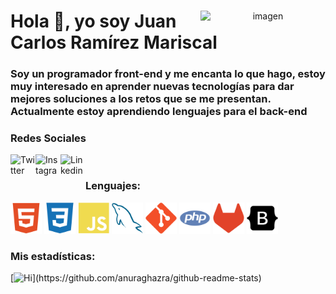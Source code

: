 <div id="header" align="center">
  <img align="right" src="https://img.freepik.com/vector-gratis/desarrolladores-web-dibujados-mano_23-2148819604.jpg?w=740&t=st=1669073852~exp=1669074452~hmac=402abffe8aed28c115771ed3635bb06f1a3d95d9b27350ed9f93b00f6756e0f8" width="200" alt="imagen" />
  <h1 align="left">Hola 👋, yo soy Juan Carlos Ramírez Mariscal</h1>
  <h3 align="left">Soy un programador front-end y me encanta lo que hago, estoy muy interesado en aprender nuevas tecnologías para dar mejores soluciones a los retos que se me presentan. Actualmente estoy aprendiendo lenguajes para el back-end</h3>
</div>
<div id="badges" align="left">
  <h3>Redes Sociales</h3>
  <a href="https://twitter.com/jc_zmar" targer="_blank">
    <img align="left" src="https://cdn-icons-png.flaticon.com/512/733/733579.png" alt="Twitter" width="40" height="40" />
  </a>
    <a href="https://twitter.com/jc_zmar" targer="_blank">
    <img align="left" src="https://cdn-icons-png.flaticon.com/512/174/174855.png" alt="Instagram" width="40" height="40" />
  </a>
    <a href="https://twitter.com/jc_zmar" targer="_blank">
    <img align="left" src="https://cdn-icons-png.flaticon.com/512/145/145807.png" alt="Linkedin" width="40" height="40" />
  </a>
</div>
<br />
<div id="tools">
  <h3>Lenguajes:</h3>
  <img src="https://github.com/devicons/devicon/blob/master/icons/html5/html5-plain.svg" width="50" height="50" alt="HTML5" />
  <img src="https://github.com/devicons/devicon/blob/master/icons/css3/css3-plain.svg" width="50" height="50" alt="CSS3" />
  <img src="https://github.com/devicons/devicon/blob/master/icons/javascript/javascript-plain.svg" width="50" height="50" alt="Javascript" />
  <img src="https://github.com/devicons/devicon/blob/master/icons/mysql/mysql-plain.svg" width="50" height="50" alt="MySQL" />
  <img src="https://github.com/devicons/devicon/blob/master/icons/git/git-plain.svg" width="50" height="50" alt="Git" />
  <img src="https://github.com/devicons/devicon/blob/master/icons/php/php-plain.svg" width="50" height="50" alt="PHP" />
  <img src="https://github.com/devicons/devicon/blob/master/icons/gitlab/gitlab-plain.svg" width="50" height="50" alt="GitLab" />
  <img src="https://github.com/devicons/devicon/blob/master/icons/bootstrap/bootstrap-plain.svg" width="50" height="50" alt="Bootstrap" />
</div>

### Mis estadísticas:
[![Hi](https://github-readme-stats.vercel.app/api/top-langs/?username=jcarlosmariscal&theme="tokyonight")](https://github.com/anuraghazra/github-readme-stats)  




<!---
jcarlosMariscal/jcarlosMariscal is a ✨ special ✨ repository because its `README.md` (this file) appears on your GitHub profile.
You can click the Preview link to take a look at your changes.
--->
